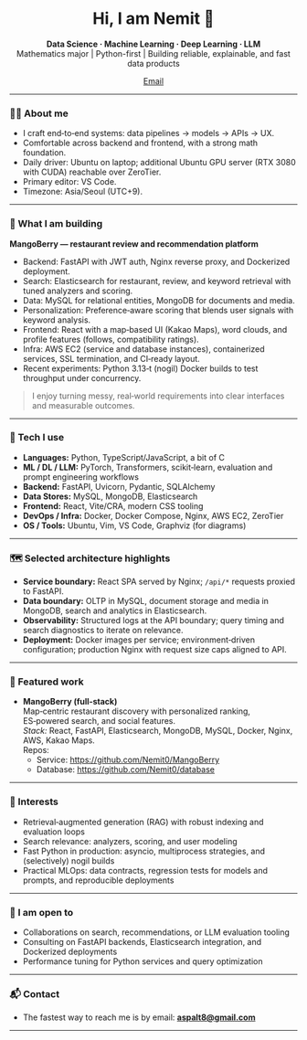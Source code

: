 
<h1 align="center">Hi, I am Nemit 👋</h1>

<p align="center">
  <b>Data Science · Machine Learning · Deep Learning · LLM</b><br/>
  Mathematics major | Python-first | Building reliable, explainable, and fast data products
</p>

<p align="center">
  <a href="aspalt8@gmail.com">Email</a>
</p>

---

### 👨‍💻 About me

- I craft end‑to‑end systems: data pipelines → models → APIs → UX.
- Comfortable across backend and frontend, with a strong math foundation.
- Daily driver: Ubuntu on laptop; additional Ubuntu GPU server (RTX 3080 with CUDA) reachable over ZeroTier.
- Primary editor: VS Code.
- Timezone: Asia/Seoul (UTC+9).

---

### 🚀 What I am building

**MangoBerry — restaurant review and recommendation platform**
- Backend: FastAPI with JWT auth, Nginx reverse proxy, and Dockerized deployment.
- Search: Elasticsearch for restaurant, review, and keyword retrieval with tuned analyzers and scoring.
- Data: MySQL for relational entities, MongoDB for documents and media.
- Personalization: Preference‑aware scoring that blends user signals with keyword analysis.
- Frontend: React with a map‑based UI (Kakao Maps), word clouds, and profile features (follows, compatibility ratings).
- Infra: AWS EC2 (service and database instances), containerized services, SSL termination, and CI‑ready layout.
- Recent experiments: Python 3.13‑t (nogil) Docker builds to test throughput under concurrency.

> I enjoy turning messy, real‑world requirements into clear interfaces and measurable outcomes.

---

### 🧰 Tech I use

- **Languages:** Python, TypeScript/JavaScript, a bit of C
- **ML / DL / LLM:** PyTorch, Transformers, scikit‑learn, evaluation and prompt engineering workflows
- **Backend:** FastAPI, Uvicorn, Pydantic, SQLAlchemy
- **Data Stores:** MySQL, MongoDB, Elasticsearch
- **Frontend:** React, Vite/CRA, modern CSS tooling
- **DevOps / Infra:** Docker, Docker Compose, Nginx, AWS EC2, ZeroTier
- **OS / Tools:** Ubuntu, Vim, VS Code, Graphviz (for diagrams)

---

### 🗺️ Selected architecture highlights

- **Service boundary:** React SPA served by Nginx; `/api/*` requests proxied to FastAPI.
- **Data boundary:** OLTP in MySQL, document storage and media in MongoDB, search and analytics in Elasticsearch.
- **Observability:** Structured logs at the API boundary; query timing and search diagnostics to iterate on relevance.
- **Deployment:** Docker images per service; environment‑driven configuration; production Nginx with request size caps aligned to API.

---

### 📌 Featured work

- **MangoBerry (full‑stack)**  
  Map‑centric restaurant discovery with personalized ranking, ES‑powered search, and social features.  
  *Stack:* React, FastAPI, Elasticsearch, MongoDB, MySQL, Docker, Nginx, AWS, Kakao Maps.  
  Repos:  
  - Service: https://github.com/Nemit0/MangoBerry
  - Database: https://github.com/Nemit0/database

---

### 🧪 Interests

- Retrieval‑augmented generation (RAG) with robust indexing and evaluation loops  
- Search relevance: analyzers, scoring, and user modeling  
- Fast Python in production: asyncio, multiprocess strategies, and (selectively) nogil builds  
- Practical MLOps: data contracts, regression tests for models and prompts, and reproducible deployments

---

### 🤝 I am open to

- Collaborations on search, recommendations, or LLM evaluation tooling  
- Consulting on FastAPI backends, Elasticsearch integration, and Dockerized deployments  
- Performance tuning for Python services and query optimization

---

### 📬 Contact

- The fastest way to reach me is by email: **aspalt8@gmail.com**  

---

